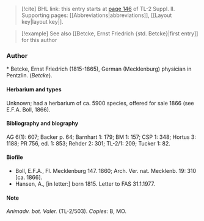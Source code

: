 > [!cite] BHL link: this entry starts at [page 146](https://www.biodiversitylibrary.org/item/103859#page/156/mode/1up) of TL-2 Suppl. II.
> Supporting pages: [[Abbreviations|abbreviations]], [[Layout key|layout key]].

> [!example] See also [[Betcke, Ernst Friedrich {std. Betcke}|first entry]] for this author

### Author

\* Betcke, Ernst Friedrich (1815-1865), German (Mecklenburg) physician in Pentzlin. (*Betcke*).

#### Herbarium and types

Unknown; had a herbarium of ca. 5900 species, offered for sale 1866 (see E.F.A. Boll, 1866).

#### Bibliography and biography

AG 6(1): 607; Backer p. 64; Barnhart 1: 179; BM 1: 157; CSP 1: 348; Hortus 3: 1188; PR 756, ed. 1: 853; Rehder 2: 301; TL-2/1: 209; Tucker 1: 82.

#### Biofile

- Boll, E.F.A., Fl. Mecklenburg 147. 1860; Arch. Ver. nat. Mecklenb. 19: 310 \[ca. 1866\].
- Hansen, A., \[in letter:\] born 1815. Letter to FAS 31.1.1977.

#### Note

*Animadv. bot. Valer.* (TL-2/503). *Copies*: B, MO.

